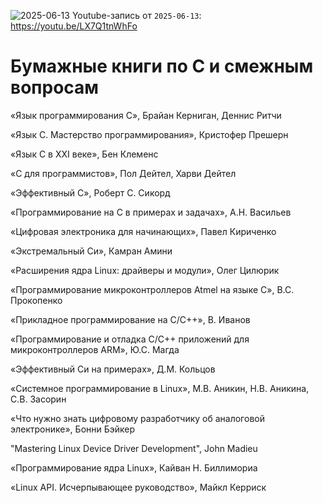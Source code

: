 ![2025-06-13](https://github.com/user-attachments/assets/9910b59e-f11e-4b60-a82c-21604a554bfe)
Youtube-запись от `2025-06-13`: https://youtu.be/LX7Q1tnWhFo

# Бумажные книги по C и смежным вопросам

«Язык программирования C», Брайан Керниган, Деннис Ритчи

«Язык C. Мастерство программирования», Кристофер Прешерн

«Язык C в XXI веке», Бен Клеменс

«C для программистов», Пол Дейтел, Харви Дейтел

«Эффективный C», Роберт С. Сикорд

«Программирование на C в примерах и задачах», А.Н. Васильев

«Цифровая электроника для начинающих», Павел Кириченко

«Экстремальный Си», Камран Амини

«Расширения ядра Linux: драйверы и модули», Олег Цилюрик

«Программирование микроконтроллеров Atmel на языке C», В.С. Прокопенко

«Прикладное программирование на C/C++», В. Иванов

«Программирование и отладка C/C++ приложений для микроконтроллеров ARM», Ю.С. Магда

«Эффективный Си на примерах», Д.М. Кольцов

«Системное программирование в Linux», М.В. Аникин, Н.В. Аникина, С.В. Засорин

«Что нужно знать цифровому разработчику об аналоговой электронике», Бонни Бэйкер

"Mastering Linux Device Driver Development", John Madieu

«Программирование ядра Linux», Кайван Н. Биллимориа

«Linux API. Исчерпывающее руководство», Майкл Керриск
